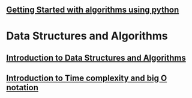 
## <a href="algorithms_concepts">Getting Started with algorithms using python</a>
# Data Structures and Algorithms
## <a href="introduction_to_algorithms">Introduction to Data Structures and Algorithms</a>
## <a href="time_complexity">Introduction to Time complexity and big O notation</a>
